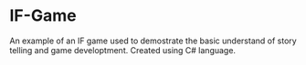# IF-Game
An example of an IF game used to demostrate the basic understand of story telling and game developtment.
 Created using C# language.
